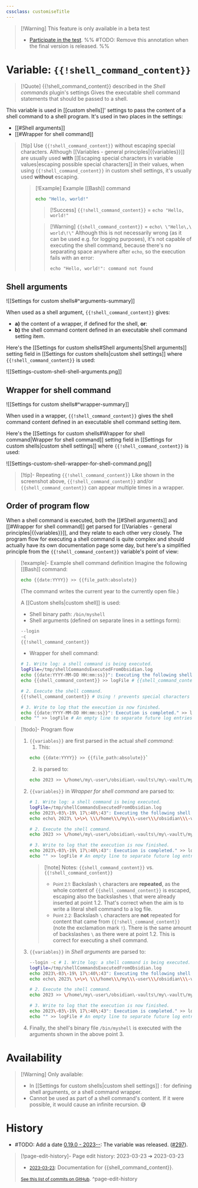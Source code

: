 ```yaml
---
cssclass: customiseTitle
---
```

 > [!Warning] This feature is only available in a beta test
 > - [Participate in the test](https://github.com/Taitava/obsidian-shellcommands/discussions/108#discussioncomment-5277523).
 > %% #TODO: Remove this annotation when the final version is released. %%

# Variable: `{{!shell_command_content}}`
> [!Quote] {{!shell_command_content}} described in the *Shell commands* plugin's settings
> Gives the executable shell command statements that should be passed to a shell.

This variable is used in [[custom shells]]' settings to pass the content of a shell command to a shell program. It's used in two places in the settings:
 - [[#Shell arguments]]
 - [[#Wrapper for shell command]]

> [!tip] Use `{{!shell_command_content}}` without escaping special characters.
>  Although [[Variables - general principles|{{variables}}]] are usually used **with** [[Escaping special characters in variable values|escaping possible special characters]] in their values, when using `{{!shell_command_content}}` in custom shell settings, it's usually used **without** escaping.
>  > [!Example] Example [[Bash]] command
>  > ```bash
>  > echo "Hello, world!"
>  > ```
>  > > [!Success] `{{!shell_command_content}}` = `echo "Hello, world!"`
>  > 
>  > > [!Warning] `{{shell_command_content}}` = `echo\ \"Hello\,\ world\!\"`
>  > > Although this is not necessarily wrong (as it can be used e.g. for logging purposes), it's not capable of executing the shell command, because there's no separating space anywhere after `echo`, so the execution fails with an error:
> > > ```
> > > echo "Hello, world!": command not found
> > > ```

## Shell arguments
![[Settings for custom shells#^arguments-summary]]

When used as a shell argument, `{{!shell_command_content}}` gives:
 - **a)** the content of a wrapper, if defined for the shell, **or**:
 - **b)** the shell command content defined in an executable shell command setting item.

Here's the [[Settings for custom shells#Shell arguments|Shell arguments]] setting field in [[Settings for custom shells|custom shell settings]] where `{{!shell_command_content}}` is used:

![[Settings-custom-shell-shell-arguments.png]]

## Wrapper for shell command
![[Settings for custom shells#^wrapper-summary]]

When used in a wrapper, `{{!shell_command_content}}` gives the shell command content defined in an executable shell command setting item.

Here's the [[Settings for custom shells#Wrapper for shell command|Wrapper for shell command]] setting field in [[Settings for custom shells|custom shell settings]] where `{{!shell_command_content}}` is used:

![[Settings-custom-shell-wrapper-for-shell-command.png]]

> [!tip]- Repeating `{{!shell_command_content}}`
> Like shown in the screenshot above, `{{!shell_command_content}}` and/or `{{shell_command_content}}` can appear multiple times in a wrapper. 

## Order of program flow
When a shell command is executed, both the [[#Shell arguments]] and [[#Wrapper for shell command]] get parsed for [[Variables - general principles|{{variables}}]], and they relate to each other very closely. The program flow for executing a shell command is quite complex and should actually have its own documentation page some day, but here's a simplified principle from the `{{!shell_command_content}}` variable's point of view:

> [!example]- Example shell command definition
> Imagine the following [[Bash]] command:
> ```bash
> echo {{date:YYYY}} >> {{file_path:absolute}}
> ```
> (The command writes the current year to the currently open file.)
> 
> A [[Custom shells|custom shell]] is used:
> - Shell binary path: `/bin/myshell`
> - Shell arguments (defined on separate lines in a settings form):
>  ```bash
>  --login
>  -c
>  {{!shell_command_content}}
>  ```
> - Wrapper for shell command:
>  ```bash
>  # 1. Write log: a shell command is being executed.
>  logFile=/tmp/shellCommandsExecutedFromObsidian.log
>  echo {{date:YYYY-MM-DD HH:mm:ss}}": Executing the following shell command:" >> logFile
>  echo {{shell_command_content}} >> logFile # {{shell_command_content}} without ! escapes special characters so they will not jail-break from the echo command context.
>  
>  # 2. Execute the shell command.
>  {{!shell_command_content}} # Using ! prevents special characters from being escaped, which is needed for the shell command to execute correctly.
>  
>  # 3. Write to log that the execution is now finished.
>  echo {{date:YYYY-MM-DD HH:mm:ss}}": Execution is completed." >> logFile
>  echo "" >> logFile # An empty line to separate future log entries.
>   ```

> [!todo]- Program flow
> 1. `{{variables}}` are first parsed in the actual _shell command_:
>    1. This:
>    ```bash
>    echo {{date:YYYY}} >> {{file_path:absolute}}`
>    ```
>    2. is parsed to:
>    ```bash
>    echo 2023 >> \/home\/my\-user\/obsidian\-vaults\/my\-vault\/my\-note\.md
>    ```
> 2. `{{variables}}` in _Wrapper for shell command_ are parsed to:
>    ```bash
>    # 1. Write log: a shell command is being executed.
>    logFile=/tmp/shellCommandsExecutedFromObsidian.log
>    echo 2023\-03\-19\ 17\:40\:43": Executing the following shell command:" >> logFile
>    echo echo\ 2023\ \>\>\ \\\/home\\\/my\\\-user\\\/obsidian\\\-vaults\\\/my\\\-vault\\\/my\\\-note\\\.md >> logFile # {{shell_command_content}} without ! escapes special characters so they will not jail-break from the echo command context.
> 
>    # 2. Execute the shell command.
>    echo 2023 >> \/home\/my\-user\/obsidian\-vaults\/my\-vault\/my\-note\.md # Using ! prevents special characters from being escaped, which is needed for the shell command to execute correctly.
> 
>    # 3. Write to log that the execution is now finished.
>    echo 2023\-03\-19\ 17\:40\:43": Execution is completed." >> logFile
>    echo "" >> logFile # An empty line to separate future log entries.
>    ```
>    > [!note] Notes: `{{shell_command_content}}` vs. `{{!shell_command_content}}`
>    > - <small>Point 2.1:</small> Backslash ` \ ` characters are **repeated**, as the whole content of `{{shell_command_content}}` is escaped, escaping also the backslashes ` \ ` that were already inserted at point 1.2. That's correct when the aim is to write a literal shell command to a log file. 
>    > - <small>Point 2.2:</small> Backslash ` \ ` characters are **not** repeated for content that came from `{{!shell_command_content}}` (note the exclamation mark `!`). There is the same amount of backslashes ` \ ` as there were at point 1.2. This is correct for executing a shell command.
> 3. `{{variables}}` in _Shell arguments_ are parsed to:
>    ```bash
>    --login -c # 1. Write log: a shell command is being executed.
>    logFile=/tmp/shellCommandsExecutedFromObsidian.log
>    echo 2023\-03\-19\ 17\:40\:43": Executing the following shell command:" >> logFile
>    echo echo\ 2023\ \>\>\ \\\/home\\\/my\\\-user\\\/obsidian\\\-vaults\\\/my\\\-vault\\\/my\\\-note\\\.md >> logFile # {{shell_command_content}} without ! escapes special characters so they will not jail-break from the echo command context.
> 
>    # 2. Execute the shell command.
>    echo 2023 >> \/home\/my\-user\/obsidian\-vaults\/my\-vault\/my\-note\.md # Using ! prevents special characters from being escaped, which is needed for the shell command to execute correctly.
> 
>    # 3. Write to log that the execution is now finished.
>    echo 2023\-03\-19\ 17\:40\:43": Execution is completed." >> logFile
>    echo "" >> logFile # An empty line to separate future log entries.
>     ```
> 4. Finally, the shell's binary file `/bin/myshell` is executed with the arguments shown in the above point 3.

# Availability
> [!Warning] Only available:
> - In [[Settings for custom shells|custom shell settings]] : for defining shell arguments, or a shell command wrapper.
> - Cannot be used as part of a shell command's content. If it were possible, it would cause an infinite recursion. 😅

# History
- #TODO: Add a date [0.19.0 - 2023--](https://github.com/Taitava/obsidian-shellcommands/blob/main/CHANGELOG.md#00---2022--): The variable was released. ([#297](https://github.com/Taitava/obsidian-shellcommands/issues/297)).

> [!page-edit-history]- Page edit history: 2023-03-23 &#10132; 2023-03-23
> - [<small>2023-03-23</small>](https://github.com/Taitava/obsidian-shellcommands-documentation/commit/07644d90d4a01c20fd0a151a7fec543000df0a54): Documentation for {{shell_command_content}}.
> 
> [<small>See this list of commits on GitHub</small>](https://github.com/Taitava/obsidian-shellcommands-documentation/commits/main/./Variables/%7B%7Bshell_command_content%7D%7D.md).
> ^page-edit-history